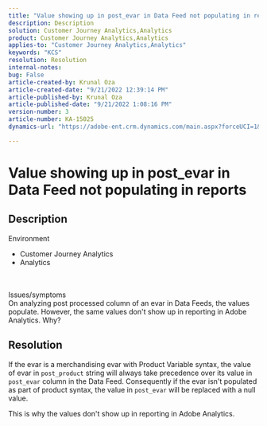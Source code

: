 ```yaml
---
title: "Value showing up in post_evar in Data Feed not populating in reports"
description: Description
solution: Customer Journey Analytics,Analytics
product: Customer Journey Analytics,Analytics
applies-to: "Customer Journey Analytics,Analytics"
keywords: "KCS"
resolution: Resolution
internal-notes: 
bug: False
article-created-by: Krunal Oza
article-created-date: "9/21/2022 12:39:14 PM"
article-published-by: Krunal Oza
article-published-date: "9/21/2022 1:08:16 PM"
version-number: 3
article-number: KA-15025
dynamics-url: "https://adobe-ent.crm.dynamics.com/main.aspx?forceUCI=1&pagetype=entityrecord&etn=knowledgearticle&id=68fc6364-aa39-ed11-9db0-0022480867bd"

---
```

# Value showing up in post_evar in Data Feed not populating in reports

## Description

Environment<br>
- Customer Journey Analytics
- Analytics

<br> <br>Issues/symptoms<br>
On analyzing post processed column of an evar in Data Feeds, the values populate. However, the same values don't show up in reporting in Adobe Analytics. Why?




## Resolution


If the evar is a merchandising evar with Product Variable syntax, the value of evar in `post_product` string will always take precedence over its value in `post_evar` column in the Data Feed. Consequently if the evar isn't populated as part of product syntax, the value in `post_evar` will be replaced with a null value.

This is why the values don't show up in reporting in Adobe Analytics.
